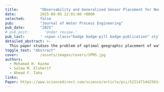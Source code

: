```yaml
---
title:          "Observability and Generalized Sensor Placement for Nonlinear Quality Models in Drinking Water Networks"
date:           2025-09-05 12:01:00 +0800
selected:       false
pub:            "Journal of Water Process Engineering"
pub_date:       "2025"
# pub_post:       'Under review.'
pub_last:       ' <span class="badge badge-pill badge-publication" style="background-color: #3498db; color: white;">Journal</span>'
detailed_abstract: >-
  This paper studies the problem of optimal geographic placement of water quality (WQ) sensors in drinking water distribution networks (WDNs), with a specific focus on chlorine transport, decay, and reaction models. Such models are traditionally used as suitable proxies for WQ. The literature on this topic is indeed inveterate, but has a key limitation: it utilizes simplified single-species decay and reaction models that do not capture WQ transients for nonlinear, multi-species interactions. This results in sensor placements that do not account for nonlinear WQ dynamics. Furthermore, and as WQ simulations are parameterized by hydraulic profiles and demand patterns, the placement of sensors are often hydraulics-dependent. This study produces a simple algorithm that addresses the two aforementioned limitations. The presented algorithm is grounded in nonlinear dynamic system sciences and observability theory, and yields sensor placements that are robust to hydraulic changes. Thorough case studies on benchmark water networks are provided. The key findings provide practical recommendations for WDN operators.
toggle_text: "Abstract"
cover:          /assets/images/covers/SPMS.jpg
authors:
  - Mohamad H. Kazma
  - Salma M. Elsherif
  - Ahmad F. Taha
links:
Paper: https://www.sciencedirect.com/science/article/pii/S2214714425014114
---
```

